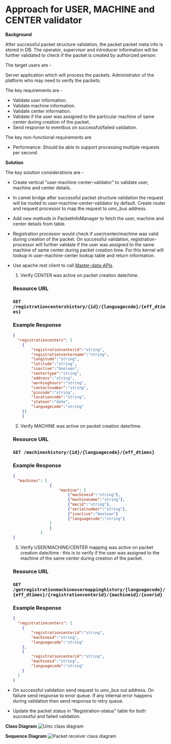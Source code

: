 

# Approach for USER, MACHINE and CENTER validator

**Background**

After successful packet structure validation, the packet packet meta info is stored in DB. The operator, supervisor and introducer information will be further validated to check if the packet is created by authorized person.

The target users are -

Server application which will process the packets.
Administrator of the platform who may need to verify the packets.

The key requirements are -
-	Validate user information.
-	Validate machine information.
-	Validate center information.
-	Validate if the user was assigned to the particular machine of same center during creation of the packet.
-	Send response to eventbus on successful/failed validation.

The key non-functional requirements are
-	Performance: Should be able to support processing multiple requests per second.


**Solution**

The key solution considerations are -
- Create vertical "user-machine-center-validator" to validate user, machine and center details.
- In camel bridge after successful packet structure validation the request will be routed to user-machine-center-validator by default. Create router and request processor to map the request to umc_bus address.
- Add new methods in PacketInfoManager to fetch the user, machine and center details from table.
- Registration processor would check if user/center/machine was valid during creation of the packet. On successful validation, registration-processor will further validate if the user was assigned to the same machine of same center during packet creation time. For this kernel will lookup in user-machine-center lookup table and return information. 
- Use apache rest client to call [Master-data-APIs](https://github.com/mosip/mosip/wiki/2.4-Master-data-APIs#234-document-formats-master-api). 
    1. Verify CENTER was active on packet creation date/time.
    ### Resource URL
    ### `GET /registrationcentershistory/{id}/{languagecode}/{eff_dtimes}`
    ### Example Response
    ```JSON
    {
      "registrationcenters": [
        {
            "registrationcenterid":"string",
            "registrationcentername":"string",
            "longitude":"string",
            "latitude":"string",
            "isactive":"boolean",
            "centertype":"string",
            "address":"string",
            "workinghours":"string",
            "contactnumber":"string",
            "pincode":"string",
            "locationcode":"string",
            "stateon":"date",
            "languagecode":"string"
        }]
        }
    ```
    2. Verify MACHINE was active on packet creation date/time.
    ### Resource URL
    ### `GET /machineshistory/{id}/{languagecode}/{eff_dtimes}`
    ### Example Response
    ```JSON
    {
      "machines": [
                    { 
                        "machine": [
                            {"machineid":"string"},
                            {"machinename":"string"},
                            {"macid":"string"},	
                            {"serialnumber":"string"},
                            {"isactive":"boolean"}
                            {"languagecode":"string"}
                    ]
                    }
                ]
    }
    ```
    
    3. Verify USER/MACHINE/CENTER mapping was active on packet creation date/time : this is to verify if the user was assigned to the machine of the same center during creation of the packet.    
    ### Resource URL
    ### `GET /getregistrationmachineusermappinghistory/{languagecode}/{eff_dtimes}/{registrationcenterid}/{machineid}/{userid}`
    ### Example Response
    ```JSON
    {
      "registrationcenters": [
        {
            "registrationcenterid":"string",
            "machineid":"string",
            "languagecode":"string"
        },
        {
            "registrationcenterid":"string",
            "machineid":"string",
            "languagecode":"string"
        }
      ]
    }
    ```
- On successful validation send request to umc_bus out address. On failure send response to error queue. If any internal error happens during validation then send response to retry queue.
- Update the packet status in "Registration-status" table for both successful and failed validation.

**Class Diagram**
![Umc class diagram](_images/ucm_class_diagram.png)

**Sequence Diagram**
![Packet receiver class diagram](_images/ucm_seq_diagram.png)
